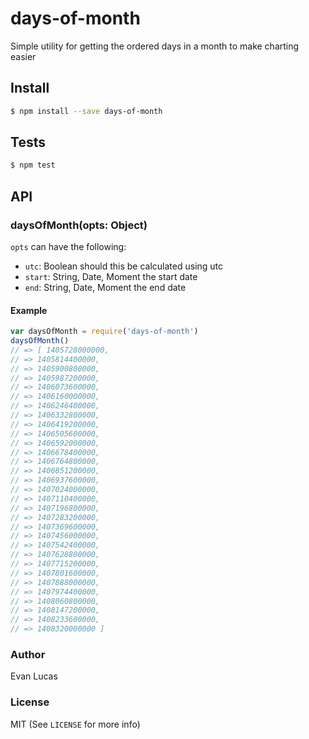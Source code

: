 # days-of-month

Simple utility for getting the ordered days in a month to make charting easier

## Install

```bash
$ npm install --save days-of-month
```

## Tests

```bash
$ npm test
```

## API

### daysOfMonth(opts: Object)

`opts` can have the following:

- `utc`: Boolean should this be calculated using utc
- `start`: String, Date, Moment the start date
- `end`: String, Date, Moment the end date

#### Example

```js
var daysOfMonth = require('days-of-month')
daysOfMonth()
// => [ 1405728000000,
// => 1405814400000,
// => 1405900800000,
// => 1405987200000,
// => 1406073600000,
// => 1406160000000,
// => 1406246400000,
// => 1406332800000,
// => 1406419200000,
// => 1406505600000,
// => 1406592000000,
// => 1406678400000,
// => 1406764800000,
// => 1406851200000,
// => 1406937600000,
// => 1407024000000,
// => 1407110400000,
// => 1407196800000,
// => 1407283200000,
// => 1407369600000,
// => 1407456000000,
// => 1407542400000,
// => 1407628800000,
// => 1407715200000,
// => 1407801600000,
// => 1407888000000,
// => 1407974400000,
// => 1408060800000,
// => 1408147200000,
// => 1408233600000,
// => 1408320000000 ]
```

### Author

Evan Lucas

### License

MIT (See `LICENSE` for more info)
